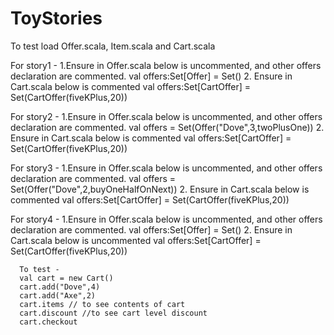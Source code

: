 # ToyStories


To test load Offer.scala, Item.scala and Cart.scala

For story1 - 
 1.Ensure in Offer.scala below is uncommented, and other offers declaration are commented.
      val offers:Set[Offer] = Set()
 2. Ensure in Cart.scala below is commented
      val offers:Set[CartOffer] = Set(CartOffer(fiveKPlus,20))
  
  
 For story2 - 
  1.Ensure in Offer.scala below is uncommented, and other offers declaration are commented.
      val offers = Set(Offer("Dove",3,twoPlusOne))
  2. Ensure in Cart.scala below is commented
      val offers:Set[CartOffer] = Set(CartOffer(fiveKPlus,20))
      
      
  For story3 - 
  1.Ensure in Offer.scala below is uncommented, and other offers declaration are commented.
      val offers = Set(Offer("Dove",2,buyOneHalfOnNext))
  2. Ensure in Cart.scala below is commented
      val offers:Set[CartOffer] = Set(CartOffer(fiveKPlus,20))
      
      
  For story4 -
 1.Ensure in Offer.scala below is uncommented, and other offers declaration are commented.
      val offers:Set[Offer] = Set()
 2. Ensure in Cart.scala below is uncommented
      val offers:Set[CartOffer] = Set(CartOffer(fiveKPlus,20))
      
      
      
      
      To test -
      val cart = new Cart()
      cart.add("Dove",4)
      cart.add("Axe",2)
      cart.items // to see contents of cart
      cart.discount //to see cart level discount
      cart.checkout
      
